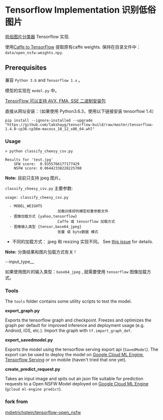 # Tensorflow Implementation 识别低俗图片

 [低俗图片分类器](https://github.com/yahoo/open_nsfw) Tensorflow 实现.

使用[Caffe to TensorFlow](https://github.com/ethereon/caffe-tensorflow) 提取原有caffe weights. 保持在目录文件中： `data/open_nsfw-weights.npy`.

## Prerequisites

兼容 `Python 3.6` and `Tensorflow 1.x` 。

模型的实现在 `model.py` 中。

[TensorFlow 可以支持 AVX, FMA, SSE 二进制安装包](https://github.com/lakshayg/tensorflow-build)

直接从网址安装：（如果使用 Python3.6.3，使用以下链接安装 tensorflow 1.4）
```
pip install --ignore-installed --upgrade "https://github.com/lakshayg/tensorflow-build/raw/master/tensorflow-1.4.0-cp36-cp36m-macosx_10_12_x86_64.whl"
```

### Usage

```
> python classify_cheesy_csv.py

Results for 'test.jpg'
	SFW score:	0.9355766177177429
	NSFW score:	0.06442338228225708
```

__Note:__ 目前只支持 jpeg 图片。

`classify_cheesy_csv.py` 主要参数:

```
usage: classify_cheesy_csv.py 

  - MODEL_WEIGHTS
                        加载训练好的模型权重参数文件
  - 图像加载方式 {yahoo,tensorflow}
                        Caffe 或 tensorflow 加载方式
  - 图像输入类型 {tensor,base64_jpeg}
                        张量 或 byte数据 模式
```


* 不同的加载方式： jpeg 和 resizing 实现不同。 See [this issue](https://github.com/mdietrichstein/tensorflow-open_nsfw/issues/2#issuecomment-346125345) for details.

__Note:__  分类结果和图片加载方式有关 !

--input_type__

如果使用图片的输入类型：`base64_jpeg` ,  就需要使用 `tensorflow` 图像加载方式。


### Tools

The `tools` folder contains some utility scripts to test the model.

__export_graph.py__

Exports the tensorflow graph and checkpoint. Freezes and optimizes the graph per default for improved inference and deployment usage (e.g. Android, iOS, etc.). Import the graph with `tf.import_graph_def`.

__export_savedmodel.py__

Exports the model using the tensorflow serving export api (`SavedModel`). The export can be used to deploy the model on [Google Cloud ML Engine](https://cloud.google.com/ml-engine/docs/concepts/prediction-overview), [Tensorflow Serving]() or on mobile (haven't tried that one yet).

__create_predict_request.py__

Takes an input image and spits out an json file suitable for prediction requests to a Open NSFW Model deployed on [Google Cloud ML Engine](https://cloud.google.com/ml-engine/docs/concepts/prediction-overview) (`gcloud ml-engine predict`).


### fork from 


[mdietrichstein/tensorflow-open_nsfw](https://github.com/mdietrichstein/tensorflow-open_nsfw)

